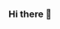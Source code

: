 ### Hi there 👋

<!--
**thuhinkhanna/thuhinkhanna** is a ✨ _special_ ✨ repository because its `README.md` (this file) appears on your GitHub profile.

Here are some ideas to get you started:

- 🔭 I’m currently working on Web development with Django
- 🌱 I’m currently learning about Networks and Data Science
- 👯 I’m looking to collaborate on any interesting projects
- 📫 Reach me anytime at qor6119@gmail.com
-->
